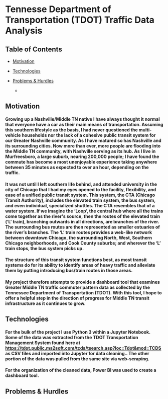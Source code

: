 # Tennesse Department of Transportation (TDOT) Traffic Data Analysis
## Table of Contents
* [Motivation](#Motivation)

* [Technologies](#Technologies)

* [Problems & Hurdles](#Problems-&-Hurdles)
  
  *
## Motivation
#### Growing up a Nashville/Middle TN native I have always thought it normal that everyone have a car as their main means of transportation. Assuming this southern lifestyle as the basis, I had never questioned the multi-vehicle households nor the lack of a cohesive public transit system for our Greater Nashville community. As I have matured so has Nashville and its surrounding cities. Now more than ever, more people are flooding into the Middle TN community, with Nashville serving as its hub. As I live in Murfreesboro, a large suburb, nearing 200,000 people; I have found the commute has become a most unenjoyable experience taking anywhere between 35 minutes as expected to over an hour, depending on the traffic.

#### It was not until I left southern life behind, and attended university in the city of Chicago that I had my eyes opened to the facility, flexibility, and ease of a unified public transit system. This system, the CTA (Chicago Transit Authority), includes the elevated train system, the bus system, and even individual, specialized shuttles. The CTA resembles that of a water system. If we imagine the ‘Loop’, the central hub where all the trains come together as the river's source, then the routes of the elevated train (‘L’ train), branching outwards in all directions, are branches of the river. The surrounding bus routes are then represented as smaller estuaries of the river’s branches. The ‘L’ train routes provides a web-like network between downtown Chicago, the surrounding North, West, Southern Chicago neighborhoods, and Cook County suburbs; and wherever the ‘L’ train stops, the bus system picks up.

#### The structure of this transit system functions best, as most transit systems do for its ability to identify areas of heavy traffic and alleviate them by putting introducing bus/train routes in those areas.


#### My project therefore attempts to provide a dashboard tool that examines Greater Middle TN traffic commuter pattern data as collected by the Tennessee Department of Transportation (TDOT). With this tool, I hope to offer a helpful step in the direction of progress for Middle TN transit infrastructure as it continues to grow.

## Technologies
#### For the bulk of the project I use Python 3 within a Jupyter Notebook. Some of the data was extracted from the TDOT Transportation Management System found here at https://tdot.public.ms2soft.com/tcds/tsearch.asp?loc=Tdot&mod=TCDS as CSV files and imported into Jupyter for data cleaning.. The other portion of the data was pulled from the same site via web-scraping.

#### For the organization of the cleaned data, Power  BI was used to create a dashboard tool.

## Problems & Hurdles
